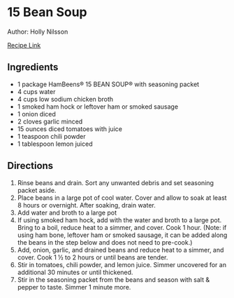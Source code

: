 # 15 Bean Soup

Author: Holly Nilsson

[Recipe Link](https://www.spendwithpennies.com/wprm_print/207498)

## Ingredients

- 1 package HamBeens® 15 BEAN SOUP® with seasoning packet
- 4 cups water
- 4 cups low sodium chicken broth
- 1 smoked ham hock or leftover ham or smoked sausage
- 1 onion diced
- 2 cloves garlic minced
- 15 ounces diced tomatoes with juice
- 1 teaspoon chili powder
- 1 tablespoon lemon juiced

## Directions 

1. Rinse beans and drain. Sort any unwanted debris and set seasoning packet aside.
2. Place beans in a large pot of cool water. Cover and allow to soak at least 8 hours or overnight. After soaking, drain water.
3. Add water and broth to a large pot
4. If using smoked ham hock, add with the water and broth to a large pot. Bring to a boil, reduce heat to a simmer, and cover. Cook 1 hour. (Note: if using ham bone, leftover ham or smoked sausage, it can be added along the beans in the step below and does not need to pre-cook.)
5. Add, onion, garlic, and drained beans and reduce heat to a simmer, and cover. Cook 1 ½ to 2 hours or until beans are tender.
6. Stir in tomatoes, chili powder, and lemon juice. Simmer uncovered for an additional 30 minutes or until thickened.
7. Stir in the seasoning packet from the beans and season with salt & pepper to taste. Simmer 1 minute more.